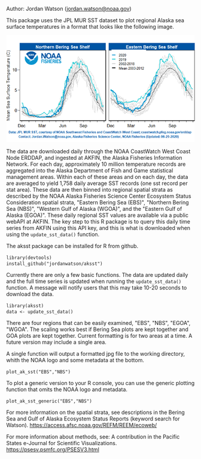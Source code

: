 

Author: Jordan Watson (jordan.watson@noaa.gov)


This package uses the JPL MUR SST dataset to plot regional Alaska sea surface temperatures in a format that looks like the following image.

![sst image](/images/SST_Twitter_image.png)


The data are downloaded daily through the NOAA CoastWatch West Coast Node ERDDAP, and ingested at AKFIN, the Alaska Fisheries Information Network. For each day, approximately 10 million temperature records are aggregated into the Alaska Department of Fish and Game statistical management areas. Within each of these areas and on each day, the data are averaged to yield 1,758 daily average SST records (one sst record per stat area). These data are then binned into regional spatial strata as described by the NOAA Alaska Fisheries Science Center Ecosystem Status Consideration spatial strata, "Eastern Bering Sea (EBS)", "Northern Bering Sea (NBS)", "Western Gulf of Alaska (WGOA)", and the "Eastern Gulf of Alaska (EGOA)". These daily regional SST values are available via a public webAPI at AKFIN. The key step to this R package is to query this daily time series from AKFIN using this API key, and this is what is downloaded when using the `update_sst_data()` function.


The aksst package can be installed for R from github.

```
library(devtools)
install_github("jordanwatson/aksst")
```

Currently there are only a few basic functions. The data are updated daily and the full time series is updated when running the `update_sst_data()` function. A message will notify users that this may take 10-20 seconds to download the data.

```
library(aksst)
data <- update_sst_data()
```
There are four regions that can be easily examined, "EBS", "NBS", "EGOA", "WGOA". The scaling works best if Bering Sea plots are kept together and GOA plots are kept together. Current formatting is for two areas at a time. A future version may include a single area.

A single function will output a formatted jpg file to the working directory, whith the NOAA logo and some metadata at the bottom.
```
plot_ak_sst("EBS","NBS")
```

To plot a generic version to your R console, you can use the generic plotting function that omits the NOAA logo and metadata.
```
plot_ak_sst_generic("EBS","NBS")
```




For more information on the spatial strata, see descriptions in the Bering Sea and Gulf of Alaska Ecosystem Status Reports (keyword search for Watson).
https://access.afsc.noaa.gov/REFM/REEM/ecoweb/

For more information about methods, see:
A contribution in the Pacific States e-Journal for Scientific Visualizations.
https://psesv.psmfc.org/PSESV3.html
